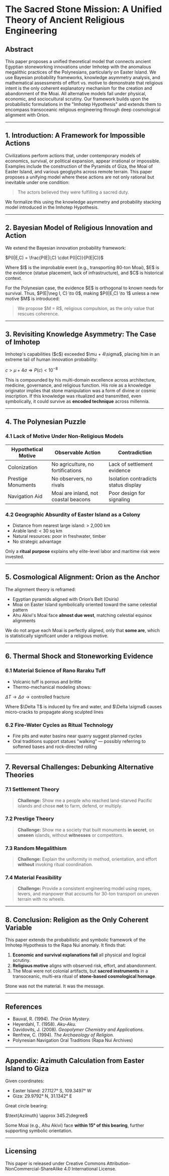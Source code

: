 # The Sacred Stone Mission: A Unified Theory of Ancient Religious Engineering

## Abstract

This paper proposes a unified theoretical model that connects ancient Egyptian stoneworking innovations under Imhotep with the anomalous megalithic practices of the Polynesians, particularly on Easter Island. We use Bayesian probability frameworks, knowledge asymmetry analysis, and mathematical assessments of effort vs. motive to demonstrate that religious intent is the only coherent explanatory mechanism for the creation and abandonment of the Moai. All alternative models fail under physical, economic, and sociocultural scrutiny. Our framework builds upon the probabilistic formulations in the "Imhotep Hypothesis" and extends them to encompass transoceanic religious engineering through deep cosmological alignment with Orion.

---

## 1. Introduction: A Framework for Impossible Actions

Civilizations perform actions that, under contemporary models of economics, survival, or political expansion, appear irrational or impossible. Examples include the construction of the Pyramids of Giza, the Moai of Easter Island, and various geoglyphs across remote terrain. This paper proposes a unifying model where these actions are not only rational but inevitable under one condition:

> The actors believed they were fulfilling a sacred duty.

We formalize this using the knowledge asymmetry and probability stacking model introduced in the Imhotep Hypothesis.

---

## 2. Bayesian Model of Religious Innovation and Action

We extend the Bayesian innovation probability framework:

$P(I|E,C) = \frac{P(E|I,C) \cdot P(I|C)}{P(E|C)}$

Where \$I\$ is the improbable event (e.g., transporting 80-ton Moai), \$E\$ is the evidence (statue placement, lack of infrastructure), and \$C\$ is historical context.

For the Polynesian case, the evidence \$E\$ is orthogonal to known needs for survival. Thus, \$P(E|\neg I, C) \to 0\$, making \$P(I|E,C) \to 1\$ unless a new motive \$M\$ is introduced:

> We propose \$M = R\$, religious compulsion, as the only value that rescues coherence.

---

## 3. Revisiting Knowledge Asymmetry: The Case of Imhotep

Imhotep's capabilities (\$c\$) exceeded \$\mu + 4\sigma\$, placing him in an extreme tail of human innovation probability:

$c > \mu + 4\sigma \Rightarrow P(c) < 10^{-8}$

This is compounded by his multi-domain excellence across architecture, medicine, governance, and religious function. His role as a knowledge originator implies that stone manipulation was a form of divine or cosmic inscription. If this knowledge was ritualized and transmitted, even symbolically, it could survive as **encoded technique** across millennia.

---

## 4. The Polynesian Puzzle

### 4.1 Lack of Motive Under Non-Religious Models

| Hypothetical Motive | Observable Action                    | Contradiction                        |
| ------------------- | ------------------------------------ | ------------------------------------ |
| Colonization        | No agriculture, no fortifications    | Lack of settlement evidence          |
| Prestige Monuments  | No observers, no rivals              | Isolation contradicts status display |
| Navigation Aid      | Moai are inland, not coastal beacons | Poor design for signaling            |

### 4.2 Geographic Absurdity of Easter Island as a Colony

* Distance from nearest large island: > 2,000 km
* Arable land: < 30 sq km
* Natural resources: poor in freshwater, timber
* No strategic advantage

Only a **ritual purpose** explains why elite-level labor and maritime risk were invested.

---

## 5. Cosmological Alignment: Orion as the Anchor

The alignment theory is reframed:

* Egyptian pyramids aligned with Orion’s Belt (Osiris)
* Moai on Easter Island symbolically oriented toward the same celestial pattern
* Ahu Akivi's Moai face **almost due west**, matching celestial equinox alignments

We do not argue each Moai is perfectly aligned, only that **some are**, which is statistically significant under a religious motive.

---

## 6. Thermal Shock and Stoneworking Evidence

### 6.1 Material Science of Rano Raraku Tuff

* Volcanic tuff is porous and brittle
* Thermo-mechanical modeling shows:

$\Delta T \rightarrow \Delta \sigma \rightarrow \text{controlled fracture}$

Where \$\Delta T\$ is induced by fire and water, and \$\Delta \sigma\$ causes micro-cracks to propagate along sculpted lines

### 6.2 Fire-Water Cycles as Ritual Technology

* Fire pits and water basins near quarry suggest planned cycles
* Oral traditions support statues "walking" — possibly referring to softened bases and rock-directed rolling

---

## 7. Reversal Challenges: Debunking Alternative Theories

### 7.1 Settlement Theory

> **Challenge:** Show me a people who reached land-starved Pacific islands and chose **not** to farm, defend, or multiply.

### 7.2 Prestige Theory

> **Challenge:** Show me a society that built monuments **in secret**, on **unseen** islands, without **witnesses** or competitors.

### 7.3 Random Megalithism

> **Challenge:** Explain the uniformity in method, orientation, and effort **without** invoking ritual coordination.

### 7.4 Material Feasibility

> **Challenge:** Provide a consistent engineering model using ropes, levers, and manpower that accounts for 30-ton transport on uneven terrain with no wheels.

---

## 8. Conclusion: Religion as the Only Coherent Variable

This paper extends the probabilistic and symbolic framework of the Imhotep Hypothesis to the Rapa Nui anomaly. It finds that:

1. **Economic and survival explanations fail** all physical and logical scrutiny.
2. **Religious motive** aligns with observed risk, effort, and abandonment.
3. The Moai were not colonial artifacts, but **sacred instruments** in a transoceanic, multi-era ritual of **stone-based cosmological homage**.

Stone was not the material. It was the message.

---

## References

* Bauval, R. (1994). *The Orion Mystery.*
* Heyerdahl, T. (1958). *Aku-Aku.*
* Davidovits, J. (2008). *Geopolymer Chemistry and Applications.*
* Renfrew, C. (1994). *The Archaeology of Religion.*
* Polynesian Navigation Oral Traditions (Rapa Nui Archives)

---

## Appendix: Azimuth Calculation from Easter Island to Giza

Given coordinates:

* Easter Island: 27.1127° S, 109.3497° W
* Giza: 29.9792° N, 31.1342° E

Great circle bearing:

$\text{Azimuth} \approx 345.2\degree$

Some Moai (e.g., Ahu Akivi) face **within 15° of this bearing**, further supporting symbolic orientation.

---

## Licensing

This paper is released under Creative Commons Attribution-NonCommercial-ShareAlike 4.0 International License.
